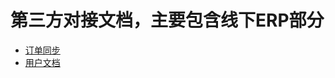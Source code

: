 # 第三方对接文档，主要包含线下ERP部分
* [订单同步](https://bluesx.github.io/3rd-part-integration/erp/interface/order-push.html)
* [用户文档](https://bluesx.github.io/3rd-part-integration/)